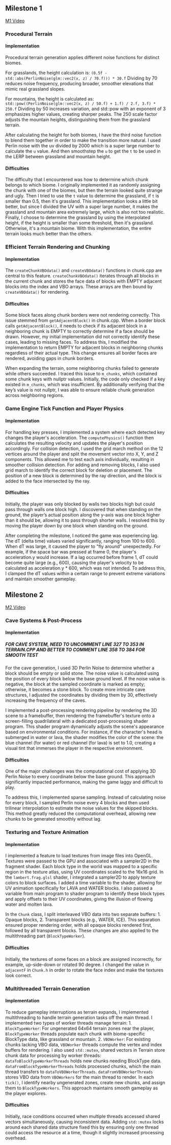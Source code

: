 ## Milestone 1

[M1 Video](https://youtu.be/yxLdMad_Vys)

### Procedural Terrain

#### Implementation

Procedural terrain generation applies different noise functions for distinct biomes. 

For grasslands, the height calculation is: 
`(0.5f - std::abs(PerlinNoise(glm::vec2(x, z) / 70.f))) * 30.f`
Dividing by 70 reduces noise frequency, producing broader, smoother elevations that mimic real grassland slopes. 

For mountains, the height is calculated as:
`std::pow((PerlinNoise(glm::vec2(x, z) / 50.f) + 1.f) / 2.f, 3.f) * 250.f`
Dividing by 50 increases variation, and std::pow with an exponent of 3 emphasizes higher values, creating sharper peaks. The 250 scale factor adjusts the mountain heights, distinguishing them from the grassland terrain.

After calculating the height for both biomes, I have the third noise function to blend them together in order to make the transition more natural. I used Perlin noise with the uv divided by 2000 which is a super large number to calculate the `u` value. And then smoothstep the `u` to get the `t` to be used in the LERP between grassland and mountain height.

#### Difficulties

The difficulty that I encountered was how to determine which chunk belongs to which biome. I originally implemented it as randomly assigning the chunk with one of the biomes, but then the terrain looked quite strange and ugly. Then I tried to use the `t` value to determine the grassland, if `t` is smaller than 0.5, then it's grassland. This implementation looks a little bit better, but since I divided the UV with a super large number, it makes the grassland and mountain area extremely large, which is also not too realistic. Finally, I choose to determine the grassland by using the interpolated height, if the height is smaller than some threshold, then it's grassland. Otherwise, it's a mountain biome. With this implementation, the entire terrain looks much better than the others.

### Efficient Terrain Rendering and Chunking

#### Implementation

The `createChunkVBOdata()` and `createVBOdata()` functions in chunk.cpp are central to this feature. `createChunkVBOdata()` iterates through all blocks in the current chunk and stores the face data of blocks with EMPTY adjacent blocks into the index and VBO arrays. These arrays are then bound by `createVBOdata()` for rendering.

#### Difficulties

Some block faces along chunk borders were not rendering correctly. This issue stemmed from `getAdjacentBlock()` in chunk.cpp. When a border block calls `getAdjacentBlock()`, it needs to check if its adjacent block in a neighboring chunk is EMPTY to correctly determine if a face should be drawn. However, my initial implementation did not correctly identify these cases, leading to missing faces. To address this, I modified the implementation to return EMPTY for adjacent blocks in neighboring chunks regardless of their actual type. This change ensures all border faces are rendered, avoiding gaps in chunk borders.

When expanding the terrain, some neighboring chunks failed to generate while others succeeded. I traced this issue to `m_chunks`, which contained some chunk keys with nullptr values. Initially, the code only checked if a key existed in `m_chunks`, which was insufficient. By additionally verifying that the key’s value is not nullptr, I was able to ensure reliable chunk generation across neighboring regions.

### Game Engine Tick Function and Player Physics

#### Implementation

For handling key presses, I implemented a system where each detected key changes the player's acceleration. The `computePhysics()` function then calculates the resulting velocity and updates the player's position accordingly. For collision detection, I used the grid march method on the 12 vertices around the player and split the movement vector into X, Y, and Z components. This allowed me to test each axis individually, resulting in smoother collision detection. For adding and removing blocks, I also used grid march to identify the correct block for deletion or placement. The position of a new block is determined by the ray direction, and the block is added to the face intersected by the ray.

#### Difficulties

Initially, the player was only blocked by walls two blocks high but could pass through walls one block high. I discovered that when standing on the ground, the player’s actual position along the y-axis was one block higher than it should be, allowing it to pass through shorter walls. I resolved this by moving the player down by one block when standing on the ground.

After completing the milestone, I noticed the game was experiencing lag. The dT (delta time) values varied significantly, ranging from 100 to 600. When dT was large, it caused the player to "fly around" unexpectedly. For example, if the space bar was pressed at frame 0, the player's acceleration.y would increase. If a lag occurred before frame 1, dT could become quite large (e.g., 600), causing the player's velocity to be calculated as acceleration.y * 600, which was not intended. To address this, I clamped the dT values within a certain range to prevent extreme variations and maintain smoother gameplay.

## Milestone 2

[M2 Video](https://youtu.be/z-IgxoBAQag)

### Cave Systems & Post-Process

#### Implementation

##### FOR CAVE SYSTEM, NEED TO UNCOMMENT LINE 327 TO 353 IN TERRAIN.CPP AND BETTER TO COMMENT LINE 358 TO 384 FOR SMOOTH TEST

For the cave generation, I used 3D Perlin Noise to determine whether a block should be empty or solid stone. The noise value is calculated using the position of every block below the base ground level. If the noise value is negative, the block at the sampled coordinate is marked as empty; otherwise, it becomes a stone block. To create more intricate cave structures, I adjusted the coordinates by dividing them by 30, effectively increasing the frequency of the caves.

I implemented a post-processing rendering pipeline by rendering the 3D scene to a framebuffer, then rendering the framebuffer's texture onto a screen-filling quadrilateral with a dedicated post-processing shader program. This shader program dynamically adjusts the scene's appearance based on environmental conditions. For instance, if the character's head is submerged in water or lava, the shader modifies the color of the scene: the blue channel (for water) or red channel (for lava) is set to 1.0, creating a visual tint that immerses the player in the respective environment.

#### Difficulties

One of the major challenges was the computational cost of applying 3D Perlin Noise to every coordinate below the base ground. This approach significantly impacted performance, making the game laggy and difficult to play.

To address this, I implemented sparse sampling. Instead of calculating noise for every block, I sampled Perlin noise every 4 blocks and then used trilinear interpolation to estimate the noise values for the skipped blocks. This method greatly reduced the computational overhead, allowing new chunks to be generated smoothly without lag.

### Texturing and Texture Animation

#### Implementation

I implemented a feature to load textures from image files into OpenGL. Textures were passed to the GPU and associated with a sampler2D in the fragment shader. Each block type in the world was mapped to a specific region in the texture atlas, using UV coordinates scaled to the 16x16 grid. In the `lambert.frag.glsl` shader, I integrated a sampler2D to apply texture colors to block surfaces. I added a time variable to the shader, allowing for UV animation specifically for LAVA and WATER blocks. I also passed a variable from main program to shader program to identify these block types and apply offsets to their UV coordinates, giving the illusion of flowing water and molten lava.

In the `Chunk` class, I split interleaved VBO data into two separate buffers: 1. Opaque blocks, 2. Transparent blocks (e.g., WATER, ICE). This separation ensured proper rendering order, with all opaque blocks rendered first, followed by all transparent blocks. These changes are also applied to the multithreading part (`BlockTypeWorker`).

#### Difficulties

Initially, the textures of some faces on a block are assigned incorrectly, for example, up-side-down or rotated 90 degree. I changed the value in `adjacentF` in `Chunk.h` in order to rotate the face index and make the textures look correct.

### Multithreaded Terrain Generation

#### Implementation

To reduce gameplay interruptions as terrain expands, I implemented multithreading to handle terrain generation tasks off the main thread. I implemented two types of worker threads manage terrain: 1. `BlockTypeWorker`: For ungenerated 64x64 terrain zones near the player, `BlockTypeWorker` threads populate each chunk with biome-specific BlockType data, like grassland or mountain. 2. `VBOWorker`: For existing chunks lacking VBO data, `VBOWorker` threads compute the vertex and index buffers for rendering. I also used `std::mutex`, shared vectors in Terrain store chunk data for processing by worker threads: `dataToBlockTypeWorkerThreads` holds new chunks needing BlockType data. `dataFromBlockTypeWorkerThreads` holds processed chunks, which the main thread transfers to `dataToVBOWorkerThreads`. `dataFromVBOWorkerThreads` stores VBO data from `VBOWorkers` for the main thread to render. In each `tick()`, I identify nearby ungenerated zones, create new chunks, and assign them to `BlockTypeWorkers`. This approach maintains smooth gameplay as the player explores.

#### Difficulties

Initially, race conditions occurred when multiple threads accessed shared vectors simultaneously, causing inconsistent data. Adding `std::mutex` locks around each shared data structure fixed this by ensuring only one thread could access the resource at a time, though it slightly increased processing overhead.
